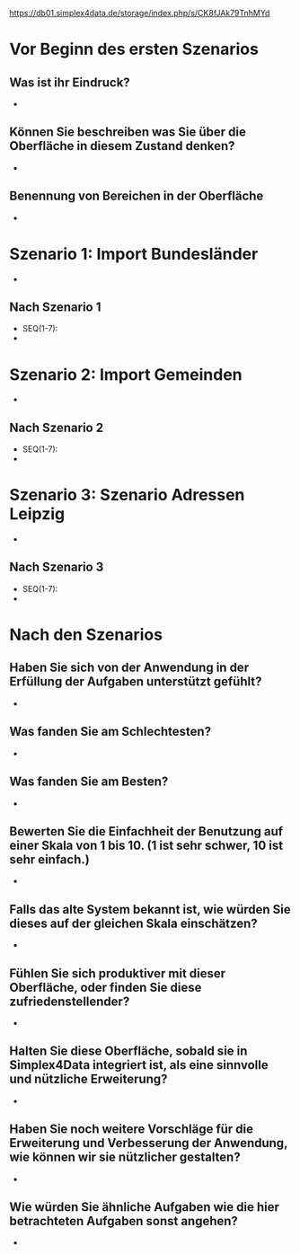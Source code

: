 https://db01.simplex4data.de/storage/index.php/s/CK8fJAk79TnhMYd

# Vor Beginn des ersten Szenarios
## Was ist ihr Eindruck?
- 

## Können Sie beschreiben was Sie über die Oberfläche in diesem Zustand denken?
- 

## Benennung von Bereichen in der Oberfläche
- 


# Szenario 1: Import Bundesländer
- 

## Nach Szenario 1
- SEQ(1-7): 
- 

# Szenario 2: Import Gemeinden
- 

## Nach Szenario 2
- SEQ(1-7): 
- 

# Szenario 3: Szenario Adressen Leipzig
- 

## Nach Szenario 3
- SEQ(1-7): 
- 


# Nach den Szenarios
## Haben Sie sich von der Anwendung in der Erfüllung der Aufgaben unterstützt gefühlt?
- 

## Was fanden Sie am Schlechtesten?
- 

## Was fanden Sie am Besten?
- 

## Bewerten Sie die Einfachheit der Benutzung auf einer Skala von 1 bis 10. (1 ist sehr schwer, 10 ist sehr einfach.)
- 

## Falls das alte System bekannt ist, wie würden Sie dieses auf der gleichen Skala einschätzen?
- 

## Fühlen Sie sich produktiver mit dieser Oberfläche, oder finden Sie diese zufriedenstellender?
- 

## Halten Sie diese Oberfläche, sobald sie in Simplex4Data integriert ist, als eine sinnvolle und nützliche Erweiterung?
- 

## Haben Sie noch weitere Vorschläge für die Erweiterung und Verbesserung der Anwendung, wie können wir sie nützlicher gestalten?
- 

## Wie würden Sie ähnliche Aufgaben wie die hier betrachteten Aufgaben sonst angehen?
- 
